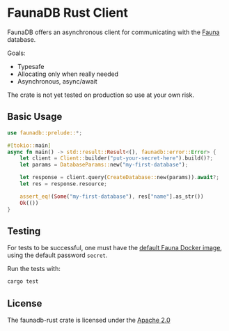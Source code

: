 # FaunaDB Rust Client

FaunaDB offers an asynchronous client for communicating with
the [Fauna](https://fauna.com) database.

Goals:

- Typesafe
- Allocating only when really needed
- Asynchronous, async/await

The crate is not yet tested on production so use at your own risk.

## Basic Usage

``` rust
use faunadb::prelude::*;

#[tokio::main]
async fn main() -> std::result::Result<(), faunadb::error::Error> {
    let client = Client::builder("put-your-secret-here").build()?;
    let params = DatabaseParams::new("my-first-database");

    let response = client.query(CreateDatabase::new(params)).await?;
    let res = response.resource;

    assert_eq!(Some("my-first-database"), res["name"].as_str())
    Ok(())
}
```

## Testing

For tests to be successful, one must have the [default Fauna Docker
image](https://github.com/fauna/faunadb-docker), using the default password
`secret`.

Run the tests with:

``` bash
cargo test
```

## License

The faunadb-rust crate is licensed under the [Apache 2.0](./LICENSE)
